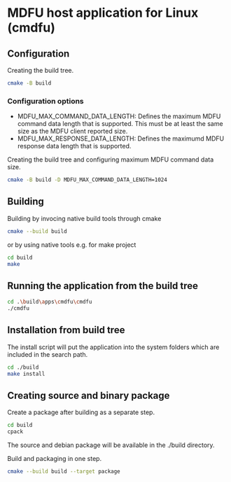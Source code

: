 # MDFU host application for Linux (cmdfu)

## Configuration

Creating the build tree.
```bash
cmake -B build
```

### Configuration options

- MDFU_MAX_COMMAND_DATA_LENGTH: Defines the maximum MDFU command data length that is supported. This must be at least the same size as the MDFU client reported size.
- MDFU_MAX_RESPONSE_DATA_LENGTH: Defines the maximumd MDFU response data length that is supported.

Creating the build tree and configuring maximum MDFU command data size.
```bash
cmake -B build -D MDFU_MAX_COMMAND_DATA_LENGTH=1024
```

## Building

Building by invocing native build tools through cmake
```bash
cmake --build build
```
or by using native tools e.g. for make project
```bash
cd build
make
```

## Running the application from the build tree

```bash
cd .\build\apps\cmdfu\cmdfu
./cmdfu
```

## Installation from build tree

The install script will put the application into the system folders which are included in the search path.
```bash
cd ./build
make install
```

## Creating source and binary package

Create a package after building as a separate step.
```bash
cd build
cpack
```
The source and debian package will be available in the ./build directory.

Build and packaging in one step.
```bash
cmake --build build --target package
```